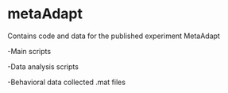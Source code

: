 # metaAdapt
Contains code and data for the published experiment MetaAdapt

-Main scripts

-Data analysis scripts 

-Behavioral data collected .mat files 
